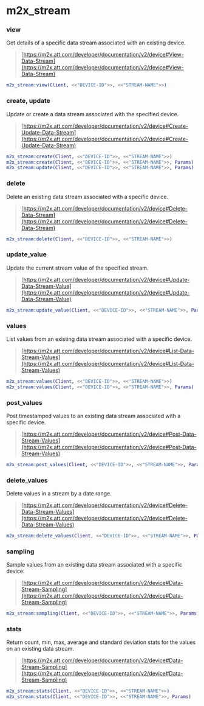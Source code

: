 # m2x_stream

### view
Get details of a specific data stream associated with an existing device.
> [https://m2x.att.com/developer/documentation/v2/device#View-Data-Stream](https://m2x.att.com/developer/documentation/v2/device#View-Data-Stream)

```erlang
m2x_stream:view(Client, <<"DEVICE-ID">>, <<"STREAM-NAME">>)
```

### create, update
Update or create a data stream associated with the specified device.
> [https://m2x.att.com/developer/documentation/v2/device#Create-Update-Data-Stream](https://m2x.att.com/developer/documentation/v2/device#Create-Update-Data-Stream)

```erlang
m2x_stream:create(Client, <<"DEVICE-ID">>, <<"STREAM-NAME">>)
m2x_stream:create(Client, <<"DEVICE-ID">>, <<"STREAM-NAME">>, Params)
m2x_stream:update(Client, <<"DEVICE-ID">>, <<"STREAM-NAME">>, Params)
```

### delete
Delete an existing data stream associated with a specific device.
> [https://m2x.att.com/developer/documentation/v2/device#Delete-Data-Stream](https://m2x.att.com/developer/documentation/v2/device#Delete-Data-Stream)

```erlang
m2x_stream:delete(Client, <<"DEVICE-ID">>, <<"STREAM-NAME">>)
```

### update_value
Update the current stream value of the specified stream.
> [https://m2x.att.com/developer/documentation/v2/device#Update-Data-Stream-Value](https://m2x.att.com/developer/documentation/v2/device#Update-Data-Stream-Value)

```erlang
m2x_stream:update_value(Client, <<"DEVICE-ID">>, <<"STREAM-NAME">>, Params)
```

### values
List values from an existing data stream associated with a specific device.
> [https://m2x.att.com/developer/documentation/v2/device#List-Data-Stream-Values](https://m2x.att.com/developer/documentation/v2/device#List-Data-Stream-Values)

```erlang
m2x_stream:values(Client, <<"DEVICE-ID">>, <<"STREAM-NAME">>)
m2x_stream:values(Client, <<"DEVICE-ID">>, <<"STREAM-NAME">>, Params)
```

### post_values
Post timestamped values to an existing data stream associated with a specific device.
> [https://m2x.att.com/developer/documentation/v2/device#Post-Data-Stream-Values](https://m2x.att.com/developer/documentation/v2/device#Post-Data-Stream-Values)

```erlang
m2x_stream:post_values(Client, <<"DEVICE-ID">>, <<"STREAM-NAME">>, Params)
```

### delete_values
Delete values in a stream by a date range.
> [https://m2x.att.com/developer/documentation/v2/device#Delete-Data-Stream-Values](https://m2x.att.com/developer/documentation/v2/device#Delete-Data-Stream-Values)

```erlang
m2x_stream:delete_values(Client, <<"DEVICE-ID">>, <<"STREAM-NAME">>, Params)
```

### sampling
Sample values from an existing data stream associated with a specific device.
> [https://m2x.att.com/developer/documentation/v2/device#Data-Stream-Sampling](https://m2x.att.com/developer/documentation/v2/device#Data-Stream-Sampling)

```erlang
m2x_stream:sampling(Client, <<"DEVICE-ID">>, <<"STREAM-NAME">>, Params)
```

### stats
Return count, min, max, average and standard deviation stats for the values on an existing data stream.
> [https://m2x.att.com/developer/documentation/v2/device#Data-Stream-Sampling](https://m2x.att.com/developer/documentation/v2/device#Data-Stream-Sampling)

```erlang
m2x_stream:stats(Client, <<"DEVICE-ID">>, <<"STREAM-NAME">>)
m2x_stream:stats(Client, <<"DEVICE-ID">>, <<"STREAM-NAME">>, Params)
```
